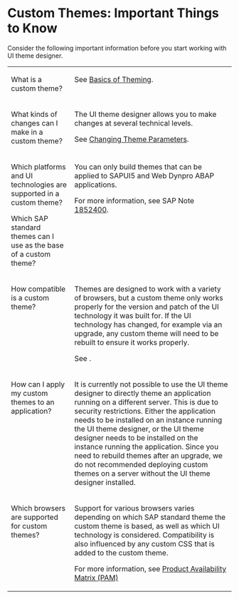<!-- loio66030d17406b401ab3df99c1b27c5e42 -->

# Custom Themes: Important Things to Know

Consider the following important information before you start working with UI theme designer.




<table>
<tr>
<td valign="top">

What is a custom theme?

</td>
<td valign="top">

See [Basics of Theming](../About-Themes/basics-of-theming-91ebfe2.md).

</td>
</tr>
<tr>
<td valign="top">

What kinds of changes can I make in a custom theme?

</td>
<td valign="top">

The UI theme designer allows you to make changes at several technical levels.

See [Changing Theme Parameters](../Create-Themes/changing-theme-parameters-0d328f8.md).

</td>
</tr>
<tr>
<td valign="top">

Which platforms and UI technologies are supported in a custom theme?

Which SAP standard themes can I use as the base of a custom theme?

</td>
<td valign="top">

You can only build themes that can be applied to SAPUI5 and Web Dynpro ABAP applications.

For more information, see SAP Note [1852400](https://me.sap.com/notes/1852400).

</td>
</tr>
<tr>
<td valign="top">

How compatible is a custom theme?

</td>
<td valign="top">

Themes are designed to work with a variety of browsers, but a custom theme only works properly for the version and patch of the UI technology it was built for. If the UI technology has changed, for example via an upgrade, any custom theme will need to be rebuilt to ensure it works properly.

See  <?sap-ot O2O class="- topic/xref " href="07454f04fad6456fb1634f2c1046ed59.xml" text="" desc="" xtrc="xref:5" xtrf="file:/home/builder/src/dita-all/xch1723619576420/loio0b1c0667f49744caaa87d02130d4ac5d_en-US/src/content/localization/en-us/66030d17406b401ab3df99c1b27c5e42.xml" output-class="" outputTopicFile="file:/home/builder/tp.net.sf.dita-ot/2.3/plugins/com.elovirta.dita.markdown_1.3.0/xsl/dita2markdownImpl.xsl" ?> .

</td>
</tr>
<tr>
<td valign="top">

How can I apply my custom themes to an application?

</td>
<td valign="top">

It is currently not possible to use the UI theme designer to directly theme an application running on a different server. This is due to security restrictions. Either the application needs to be installed on an instance running the UI theme designer, or the UI theme designer needs to be installed on the instance running the application. Since you need to rebuild themes after an upgrade, we do not recommended deploying custom themes on a server without the UI theme designer installed.

</td>
</tr>
<tr>
<td valign="top">

Which browsers are supported for custom themes?

</td>
<td valign="top">

Support for various browsers varies depending on which SAP standard theme the custom theme is based, as well as which UI technology is considered. Compatibility is also influenced by any custom CSS that is added to the custom theme.

For more information, see [Product Availability Matrix \(PAM\)](https://support.sap.com/release-upgrade-maintenance/pam.html)

</td>
</tr>
</table>

